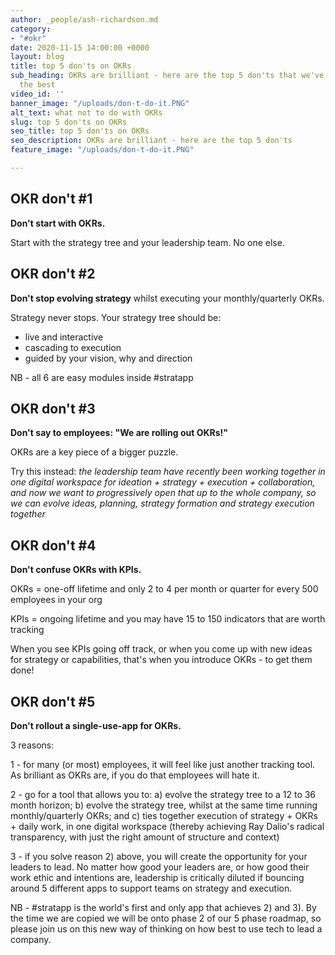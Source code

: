 ```yaml
---
author: _people/ash-richardson.md
category:
- "#okr"
date: 2020-11-15 14:00:00 +0000
layout: blog
title: top 5 don'ts on OKRs
sub_heading: OKRs are brilliant - here are the top 5 don'ts that we've learnt from
  the best
video_id: ''
banner_image: "/uploads/don-t-do-it.PNG"
alt_text: what not to do with OKRs
slug: top 5 don'ts on OKRs
seo_title: top 5 don'ts on OKRs
seo_description: OKRs are brilliant - here are the top 5 don'ts
feature_image: "/uploads/don-t-do-it.PNG"

---
```

## OKR don't #1

**Don't start with OKRs.**

Start with the strategy tree and your leadership team.  No one else.

## OKR don't #2

**Don't stop evolving strategy** whilst executing your monthly/quarterly OKRs.

Strategy never stops.  Your strategy tree should be:

* live and interactive
* cascading to execution
* guided by your vision, why and direction

NB - all 6 are easy modules inside #stratapp

## OKR don't #3

**Don't say to employees: "We are rolling out OKRs!"**

OKRs are a key piece of a bigger puzzle.

Try this instead: _the leadership team have recently been working together in one digital workspace for ideation + strategy + execution + collaboration, and now we want to progressively open that up to the whole company, so we can evolve ideas, planning, strategy formation and strategy execution together_

## OKR don't #4

**Don't confuse OKRs with KPIs.**

OKRs = one-off lifetime and only 2 to 4 per month or quarter for every 500 employees in your org

KPIs = ongoing lifetime and you may have 15 to 150 indicators that are worth tracking

When you see KPIs going off track, or when you come up with new ideas for strategy or capabilities, that's when you introduce OKRs - to get them done!

## OKR don't #5

**Don't rollout a single-use-app for OKRs.**

3 reasons:

1 - for many (or most) employees, it will feel like just another tracking tool.  As brilliant as OKRs are, if you do that employees will hate it.

2 - go for a tool that allows you to: a) evolve the strategy tree to a 12 to 36 month horizon; b) evolve the strategy tree, whilst at the same time running monthly/quarterly OKRs; and c) ties together execution of strategy + OKRs + daily work, in one digital workspace (thereby achieving Ray Dalio's radical transparency, with just the right amount of structure and context)

3 - if you solve reason 2) above, you will create the opportunity for your leaders to lead.  No matter how good your leaders are, or how good their work ethic and intentions are, leadership is critically diluted if bouncing around 5 different apps to support teams on strategy and execution.

NB - #stratapp is the world's first and only app that achieves 2) and 3).  By the time we are copied we will be onto phase 2 of our 5 phase roadmap, so please join us on this new way of thinking on how best to use tech to lead a company.